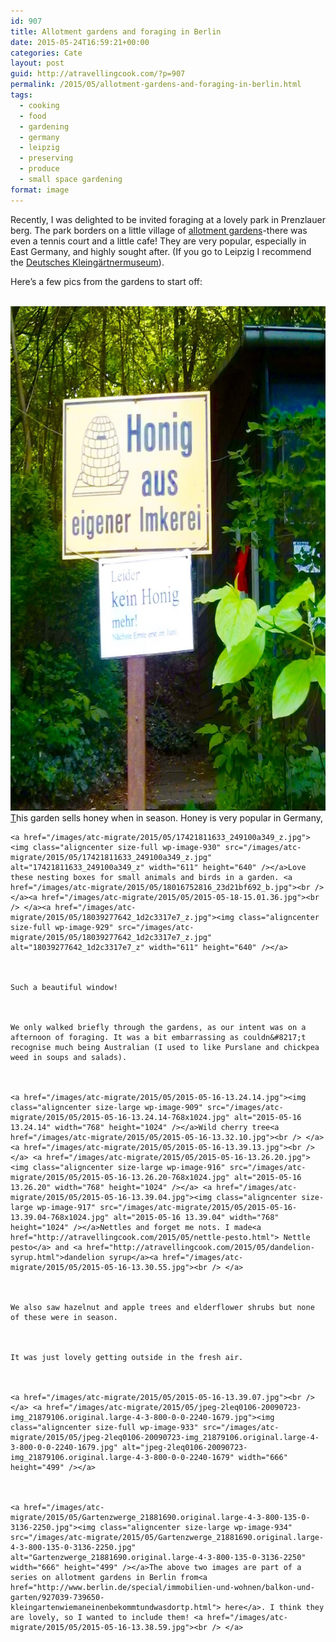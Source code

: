 ```yaml
---
id: 907
title: Allotment gardens and foraging in Berlin
date: 2015-05-24T16:59:21+00:00
categories: Cate
layout: post
guid: http://atravellingcook.com/?p=907
permalink: /2015/05/allotment-gardens-and-foraging-in-berlin.html
tags:
  - cooking
  - food
  - gardening
  - germany
  - leipzig
  - preserving
  - produce
  - small space gardening
format: image
---
```


  Recently, I was delighted to be invited foraging at a lovely park in Prenzlauer berg. The park borders on a little village of <a href="http://www.stadtentwicklung.berlin.de/umwelt/stadtgruen/geschichte/en/kleingaerten/index.shtml">allotment gardens</a>-there was even a tennis court and a little cafe! They are very popular, especially in East Germany, and highly sought after. (If you go to Leipzig I recommend the <a href="http://www.kleingarten-museum.de/english_guide">Deutsches Kleingärtnermuseum</a>).











  Here&#8217;s a few pics from the gardens to start off:



  <a href="/images/atc-migrate/2015/05/2015-05-16-13.44.46.jpg"><br /> </a> <a href="/images/atc-migrate/2015/05/2015-05-16-13.41.56.jpg"><img class="aligncenter size-large wp-image-924" src="/images/atc-migrate/2015/05/2015-05-16-13.41.56-990x1024.jpg" alt="2015-05-16 13.41.56" width="780" height="807" /></a><a href="/images/atc-migrate/2015/05/2015-05-16-13.44.40.jpg">T</a>his garden sells honey when in season. Honey is very popular in Germany,






  
    <a href="/images/atc-migrate/2015/05/17421811633_249100a349_z.jpg"><img class="aligncenter size-full wp-image-930" src="/images/atc-migrate/2015/05/17421811633_249100a349_z.jpg" alt="17421811633_249100a349_z" width="611" height="640" /></a>Love these nesting boxes for small animals and birds in a garden. <a href="/images/atc-migrate/2015/05/18016752816_23d21bf692_b.jpg"><br /> </a><a href="/images/atc-migrate/2015/05/2015-05-18-15.01.36.jpg"><br /> </a><a href="/images/atc-migrate/2015/05/18039277642_1d2c3317e7_z.jpg"><img class="aligncenter size-full wp-image-929" src="/images/atc-migrate/2015/05/18039277642_1d2c3317e7_z.jpg" alt="18039277642_1d2c3317e7_z" width="611" height="640" /></a>
  
  
  
    Such a beautiful window!
  
  
  
    We only walked briefly through the gardens, as our intent was on a afternoon of foraging. It was a bit embarrassing as couldn&#8217;t recognise much being Australian (I used to like Purslane and chickpea weed in soups and salads).
  
  
  
    <a href="/images/atc-migrate/2015/05/2015-05-16-13.24.14.jpg"><img class="aligncenter size-large wp-image-909" src="/images/atc-migrate/2015/05/2015-05-16-13.24.14-768x1024.jpg" alt="2015-05-16 13.24.14" width="768" height="1024" /></a>Wild cherry tree<a href="/images/atc-migrate/2015/05/2015-05-16-13.32.10.jpg"><br /> </a> <a href="/images/atc-migrate/2015/05/2015-05-16-13.39.13.jpg"><br /> </a> <a href="/images/atc-migrate/2015/05/2015-05-16-13.26.20.jpg"><img class="aligncenter size-large wp-image-916" src="/images/atc-migrate/2015/05/2015-05-16-13.26.20-768x1024.jpg" alt="2015-05-16 13.26.20" width="768" height="1024" /></a> <a href="/images/atc-migrate/2015/05/2015-05-16-13.39.04.jpg"><img class="aligncenter size-large wp-image-917" src="/images/atc-migrate/2015/05/2015-05-16-13.39.04-768x1024.jpg" alt="2015-05-16 13.39.04" width="768" height="1024" /></a>Nettles and forget me nots. I made<a href="http://atravellingcook.com/2015/05/nettle-pesto.html"> Nettle pesto</a> and <a href="http://atravellingcook.com/2015/05/dandelion-syrup.html">dandelion syrup</a><a href="/images/atc-migrate/2015/05/2015-05-16-13.30.55.jpg"><br /> </a>
  
  
  
    We also saw hazelnut and apple trees and elderflower shrubs but none of these were in season.
  
  
  
    It was just lovely getting outside in the fresh air.
  
  
  
    <a href="/images/atc-migrate/2015/05/2015-05-16-13.39.07.jpg"><br /> </a> <a href="/images/atc-migrate/2015/05/jpeg-2leq0106-20090723-img_21879106.original.large-4-3-800-0-0-2240-1679.jpg"><img class="aligncenter size-full wp-image-933" src="/images/atc-migrate/2015/05/jpeg-2leq0106-20090723-img_21879106.original.large-4-3-800-0-0-2240-1679.jpg" alt="jpeg-2leq0106-20090723-img_21879106.original.large-4-3-800-0-0-2240-1679" width="666" height="499" /></a>
  
  
  
    <a href="/images/atc-migrate/2015/05/Gartenzwerge_21881690.original.large-4-3-800-135-0-3136-2250.jpg"><img class="aligncenter size-large wp-image-934" src="/images/atc-migrate/2015/05/Gartenzwerge_21881690.original.large-4-3-800-135-0-3136-2250.jpg" alt="Gartenzwerge_21881690.original.large-4-3-800-135-0-3136-2250" width="666" height="499" /></a>The above two images are part of a series on allotment gardens in Berlin from<a href="http://www.berlin.de/special/immobilien-und-wohnen/balkon-und-garten/927039-739650-kleingartenwiemaneinenbekommtundwasdortp.html"> here</a>. I think they are lovely, so I wanted to include them! <a href="/images/atc-migrate/2015/05/2015-05-16-13.38.59.jpg"><br /> </a>
  
